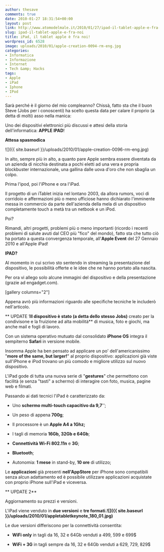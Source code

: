 ```yaml
---
author: thesave
comments: true
date: 2010-01-27 18:31:54+00:00
layout: post
link: http://www.atomodelmale.it/2010/01/27/ipad-il-tablet-apple-e-fra-noi/
slug: ipad-il-tablet-apple-e-fra-noi
title: iPad, il tablet apple è fra noi!
wordpress_id: 6528
image: uploads/2010/01/apple-creation-0094-rm-eng.jpg
categories:
- Informatica
- Informazione
- Internet
- Tech &amp; Hacks
tags:
- Apple
- iPad
- Iphone
- IPod
---
```


Sarà perché è il giorno del mio compleanno? Chissà, fatto sta che il buon Steve (Jobs per i conoscenti) ha scelto questa data per calare il proprio (a detta di molti) asso nella manica:

Uno dei dispositivi elettronici più discussi e attesi della storia dell'informatica: **APPLE IPAD**!

**Attesa spasmodica**

![]({{ site.baseurl }}/uploads/2010/01/apple-creation-0096-rm-eng.jpg)

In alto, sempre più in alto, a quanto pare Apple sembra essere diventata da un azienda di nicchia destinata a pochi eletti ad una vera e propria blockbuster internazionale, una gallina dalle uova d'oro che non sbaglia un colpo.

Prima l'ipod, poi l'iPhone e ora l'iPad.

Il progetto di un iTablet inizia nel lontano 2003, da allora rumors, voci di corridoio e affermazioni più o meno ufficiose hanno dichiarato l'imminente messa in commercio da parte dell'azienda della mela di un dispositivo completamente touch a metà tra un netbook e un iPod.

Poi?

Rimandi, altri progetti, problemi più o meno importanti (ricordo i recenti problemi di salute avuti dal CEO più "fico" del mondo), fatto sta che tutto ciò ha portato a questa convergenza temporale, all'**Apple Event** del 27 Gennaio 2010 e all'Apple iPad!

**IPAD?**

Al momento in cui scrivo sto sentendo in streaming la presentazione del dispositivo, le possibilità offerte e le idee che ne hanno portato alla nascita.

Per ora vi allego solo alcune immagini del dispositivo e della presentazione (grazie ad engadget.com).

[gallery columns="2"]

Appena avrò più informazioni riguardo alle specifiche tecniche le includerò nell'articolo.

** UPDATE 1**Il dispositivo è stato (a detta dello stesso Jobs)** creato per la condivisone e la fruizione ad alta mobilità** di musica, foto e giochi, ma anche mail e fogli di lavoro.

Con un sistema operativo mutuato dal consolidato **iPhone OS** integra il sempiterno **Safari** in versione mobile.

Insomma Apple ha ben pensato ad applicare un po' dell'americanissimo "**more of the same, but larger!**" al proprio dispositivo: applicazioni già viste sull'iPhone e iPod trovano un più comodo e migliore utilizzo sul nuovo dispositivo.

L'iPad gode di tutta una nuova serie di "**gestures**" che permettono con facilità (e senza "tasti" a schermo) di interagire con foto, musica, pagine web e filmati.

Passando ai dati tecnici l'iPad è caratterizzato da:

	
  * Uno **schermo multi-touch capacitivo da 9,7**'';

	
  * Un peso di appena **700g**;

	
  * Il processore è un **Apple A4 a 1Ghz;**

	
  * I tagli di memoria **16Gb, 32Gb e 64Gb**;

	
  * **Connettività Wi-Fi 802.11n** e **3G**;

	
  * **Bluetooth**;

	
  * Autonomia: **1 mese** in stand-by, **10 ore** di utilizzo;

Le **applicazioni** già presenti **nell'AppStore** per iPhone sono compatibili senza alcun adattamento ed è possibile utilizzare applicazioni acquistate con proprio iPhone sull'iPad e viceversa.

** UPDATE 2**

Aggiornamento su prezzi e versioni.

L'iPad viene venduto in **due versioni** e **tre formati.![]({{ site.baseurl }}/uploads/2010/01/appletabletkeynote_180_01.jpg)**

Le due versioni differiscono per la connettività consentita:

	
  * **WiFi only** in tagli da 16, 32 e 64Gb venduti a 499, 599 e 699$

	
  * **WiFi + 3G** in tagli sempre da 16, 32 e 64Gb venduti a 629, 729, 829$

